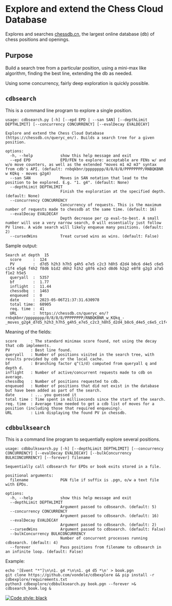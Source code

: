 # Explore and extend the Chess Cloud Database 

Explores and searches [chessdb.cn](https://chessdb.cn/queryc_en/), the largest online database (db) of chess positions and openings.

## Purpose

Build a search tree from a particular position, using a mini-max like algorithm,
finding the best line, extending the db as needed.

Using some concurrency, fairly deep exploration is quickly possible.

## `cdbsearch`

This is a command line program to explore a single position.

```
usage: cdbsearch.py [-h] [--epd EPD | --san SAN] [--depthLimit DEPTHLIMIT] [--concurrency CONCURRENCY] [--evalDecay EVALDECAY]

Explore and extend the Chess Cloud Database (https://chessdb.cn/queryc_en/). Builds a search tree for a given position.

options:
  -h, --help            show this help message and exit
  --epd EPD             EPD/FEN to explore: acceptable are FENs w/ and w/o move counters, as well as the extended "moves m1 m2 m3" syntax from cdb's API. (default: rnbqkbnr/pppppppp/8/8/8/8/PPPPPPPP/RNBQKBNR w KQkq - moves g2g4)
  --san SAN             Moves in SAN notation that lead to the position to be explored. E.g. "1. g4". (default: None)
  --depthLimit DEPTHLIMIT
                        Finish the exploration at the specified depth. (default: None)
  --concurrency CONCURRENCY
                        Concurrency of requests. This is the maximum number of requests made to chessdb at the same time. (default: 16)
  --evalDecay EVALDECAY
                        Depth decrease per cp eval-to-best. A small number will use a very narrow search, 0 will essentially just follow PV lines. A wide search will likely enqueue many positions. (default: 2)
  --cursedWins          Treat cursed wins as wins. (default: False)
``` 

Sample output:

```
Search at depth  15
  score     :  124
  PV        :  d7d5 h2h3 h7h5 g4h5 e7e5 c2c3 h8h5 d2d4 b8c6 d4e5 c6e5 c1f4 e5g6 f4h2 f8d6 b1d2 d6h2 h1h2 g8f6 e2e3 d8d6 h2g2 e8f8 g2g3 a7a5 f1e2 h5e5
  queryall  :  5357
  bf        :  1.77
  inflight  :  11.44
  chessdbq  :  1463
  enqueued  :  0
  date      :  2023-05-06T21:37:31.630978
  total time:  60905
  req. time :  41
  URL       :  https://chessdb.cn/queryc_en/?rnbqkbnr/pppppppp/8/8/8/8/PPPPPPPP/RNBQKBNR_w_KQkq_-_moves_g2g4_d7d5_h2h3_h7h5_g4h5_e7e5_c2c3_h8h5_d2d4_b8c6_d4e5_c6e5_c1f4_e5g6_f4h2_f8d6_b1d2_d6h2_h1h2_g8f6_e2e3_d8d6_h2g2_e8f8_g2g3_a7a5_f1e2_h5e5
```

Meaning of the fields:

```
score      : The standard minimax score found, not using the decay that cdb implements.
PV         : Best line found.
queryall   : Number of positions visited in the search tree, with results provided by cdb or the local cache.
bf         : Branching factor q^(1/d) computed from queryall q and depth d.
inflight   : Number of active/concurrent requests made to cdb on average.
chessdbq   : Number of positions requested to cdb.
enqueued   : Number of positions that did not exist in the database but have been added as part of the search.
date       : ... you guessed it
total time : Time spent in milliseconds since the start of the search.
req. time  : Average time needed to get a cdb list of moves for a position (including those that required enqueuing).
URL        : Link displaying the found PV in chessdb.
```

## `cdbbulksearch`

This is a command line program to sequentially explore several positions.

```
usage: cdbbulksearch.py [-h] [--depthLimit DEPTHLIMIT] [--concurrency CONCURRENCY] [--evalDecay EVALDECAY] [--bulkConcurrency BULKCONCURRENCY] [--forever] filename

Sequentially call cdbsearch for EPDs or book exits stored in a file.

positional arguments:
  filename              PGN file if suffix is .pgn, o/w a text file with EPDs.

options:
  -h, --help            show this help message and exit
  --depthLimit DEPTHLIMIT
                        Argument passed to cdbsearch. (default: 5)
  --concurrency CONCURRENCY
                        Argument passed to cdbsearch. (default: 16)
  --evalDecay EVALDECAY
                        Argument passed to cdbsearch. (default: 2)
  --cursedWins          Argument passed to cdbsearch. (default: False)
  --bulkConcurrency BULKCONCURRENCY
                        Number of concurrent processes running cdbsearch. (default: 4)
  --forever             Pass positions from filename to cdbsearch in an infinite loop. (default: False)
```

Example:
```shell
echo '[Event "*"]\n\n1. g4 *\n\n1. g4 d5 *\n' > book.pgn
git clone https://github.com/vondele/cdbexplore && pip install -r cdbexplore/requirements.txt
python3 cdbexplore/cdbbulksearch.py book.pgn --forever >& cdbsearch_book.log &
```

[![Code style: black](https://img.shields.io/badge/code%20style-black-000000.svg)](https://github.com/psf/black)
